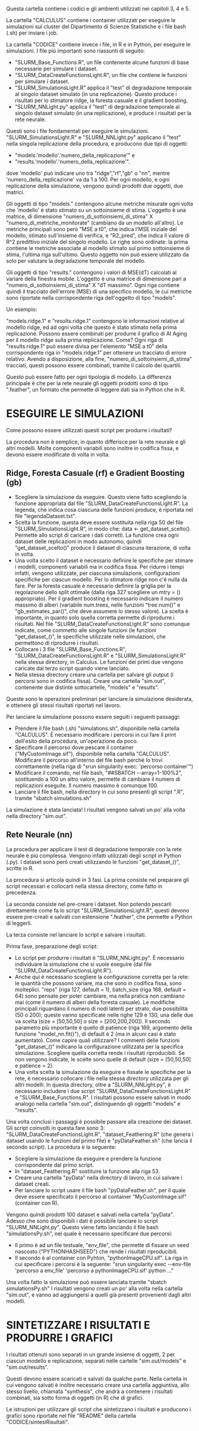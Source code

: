 Questa cartella contiene i codici e gli ambienti utilizzati nei capitoli 3, 4 e 5.

La cartella "CALCULUS" contiene i container utilizzati per eseguire le simulazioni sul cluster del Dipartimento di Scienze Statistiche e i file bash (.sh) per inviare i job.

La cartella "CODICE" contiene invece i file, in R e in Python, per eseguire le simulazioni. I file più importanti sono riassunti di seguito:
- "SLURM_Base_Functions.R", un file contenente alcune funzioni di base necessarie per simulare i dataset.
- "SLURM_DataCreateFunctionsLight.R", un file che contiene le funzioni per simulare i dataset.
- "SLURM_SimulationsLight.R" applica il "test" di degradazione temporale al singolo dataset simulato (in una replicazione). Questo produce i risultati per lo stimatore ridge, la foresta casuale e il gradient boosting.
- "SLURM_NNLight.py" applica il "test" di degradazione temporale al singolo dataset simulato (in una replicazione), e produce i risultati per la rete neurale.

Questi sono i file fondamentali per eseguire le simulazioni.
"SLURM_SimulationsLight.R" e "SLURM_NNLight.py" applicano il "test" nella singola replicazione della procedura, e producono due tipi di oggetti:
- "models.'modello'.'numero_della_replicazione'" e
- "results.'modello'.'numero_della_replicazione'".

dove 'modello' può indicare uno tra "ridge","rf","gb" o "nn", mentre 'numero_della_replicazione' va da 1 a 100. Per ogni modello, e ogni replicazione della simulazione, vengono quindi prodotti due oggetti, due matrici.

Gli oggetti di tipo "models." contengono alcune metriche misurate ogni volta che 'modello' è stato stimato su un sottoinsieme di stima. L'oggetto è una matrice, di dimensione "numero_di_sottoinsiemi_di_stima" X "numero_di_metriche_monitorate" (cambiano da un modello all'altro).
Le metriche principali sono però "MSE a t0", che indica l'MSE iniziale del modello, stimato sull'insieme di verifica, e "R2_pred", che indica il valore di R^2 predittivo iniziale del singolo modello. Le righe sono ordinate: la prima contiene le metriche associate al modello stimato sul primo sottoinsieme di stima, l'ultima riga sull'ultimo.
Questo oggetto non può essere utilizzato da solo per valutare la degradazione temporale del modello.

Gli oggetti di tipo "results." contengono i valori di MSE(dT) calcolati al variare della finestra mobile. L'oggetto è una matrice di dimensione pari a "numero_di_sottoinsiemi_di_stima" X "dT massimo". Ogni riga contiene quindi il tracciato dell'errore (MSE) di una specifico modello, le cui metriche sono riportate nella corrispondente riga dell'oggetto di tipo "models".

Un esempio:

"models.ridge.1" e "results.ridge.1" contengono le informazioni relative al modello ridge, ed ad ogni volta che questo è stato stimato nella prima replicazione. Possono essere combinati per produrre il grafico di AI Aging per il modello ridge sulla prima replicazione. Come?
Ogni riga di "results.ridge.1" può essere divisa per l'elemento "MSE a t0" della corrispondente riga in "models.ridge.1" per ottenere un tracciato di errore relativo. Avendo a disposizione, alla fine, "numero_di_sottoinsiemi_di_stima" tracciati, questi possono essere combinati, tramite il calcolo dei quartili.

Questo può essere fatto per ogni tipologia di modello. La differenza principale è che per la rete neurale gli oggetti prodotti sono di tipo ".feather", un formato che permette di leggere dati sia in Python che in R.



# ESEGUIRE LE SIMULAZIONI #
Come possono essere utilizzati questi script per produrre i risultati?

La procedura non è semplice, in quanto differisce per la rete neurale e gli altri modelli. Molte componenti variabili sono inoltre in codifica fissa, e devono essere modificate di volta in volta.

## Ridge, Foresta Casuale (rf) e Gradient Boosting (gb) ##
- Scegliere la simulazione da eseguire. Questo viene fatto scegliendo la funzione appropriata dal file "SLURM_DataCreateFunctionsLight.R". La legenda, che indica cosa ciascuna delle funzioni produce, è riportata nel file "legendaDataset.txt".
- Scelta la funzione, questa deve essere sostituita nella riga 50 del file "SLURM_SimulationsLight.R", in modo che: data <- get_dataset_scelto(). Permette allo script di caricare i dati corretti. La funzione crea ogni dataset delle replicazioni in modo autonomo, quindi "get_dataset_scelto()" produce il dataset di ciascuna iterazione, di volta in volta.
- Una volta scelto il dataset è necessario definire le specifiche per stimare i modelli, componenti variabili ma in codifica fissa. Per ridurre i tempi infatti, vengono utilizzate, per ciascuna simulazione, configurazioni specifiche per ciascun modello. Per lo stimatore ridge non c'é nulla da fare. Per la foresta casuale è necessario definire la griglia per la regolazione dello split ottimale (dalla riga 327 scegliere un mtry = () appropriato). Per il gradient boosting è necessario indicare il numero massimo di alberi (variabile num.trees, nelle funzioni "tree.num()" e "gb_estimates_par()", che deve assumere lo stesso valore). La scelta è importante, in quanto solo quella corretta permette di riprodurre i risultati. Nel file "SLURM_DataCreateFunctionsLight.R" sono comunque indicate, come commetto alle singole funzioni (le funzioni "get_dataset_()", le specifiche utilizzate nelle simulazioni, che permettono di riprodurre i risultati.
- Collocare i 3 file "SLURM_Base_Functions.R", "SLURM_DataCreateFunctionsLight.R" e "SLURM_SimulationsLight.R" nella stessa directory, in Calculus. Le funzioni dei primi due vengono caricate dal terzo script quando viene lanciato.
- Nella stessa directory creare una cartella per salvare gli output (i percorsi sono in codifica fissa). Creare una cartella "sim.out", contenente due distinte sottocartelle, "models" e "results".

Queste sono le operazioni preliminari per lanciare la simulazione desiderata, e ottenere gli stessi risultati riportati nel lavoro.

Per lanciare la simulazione possono essere seguiti i seguenti passaggi:
- Prendere il file bash (.sh) "simulations.sh", disponibile nella cartella "CALCULUS". È necessario modificare i percorsi in cui fare il print dell'esito della procedura, un'operazione da poco.
- Specificare il percorso dove pescare il container ("MyCustomImage.sif"), disponibile nella cartella "CALCULUS". Modificare il percorso all'interno del file bash perché lo trovi correttamente (nella riga di "srun singularity exec: 'percorso container'")  
- Modificare il comando, nel file bash, "##SBATCH --array=1-100%2", sostituendo a 100 un altro valore, permette di cambiare il numero di replicazioni eseguite. Il numero massimo è comunque 100.
- Lanciare il file bash, nella directory in cui sono presenti gli script ".R", tramite "sbatch simulations.sh"

La simulazione è stata lanciata! I risultati vengono salvati un po' alla volta nella directory "sim.out".


## Rete Neurale (nn) ##
La procedura per applicare il test di degradazione temporale con la rete neurale è più complessa. Vengono infatti utilizzati degli script in Python (.py).
I dataset sono però creati utilizzando le funzioni "get_dataset_()", scritte in R.

La procedura si articola quindi in 3 fasi. La prima consiste nel preparare gli script necessari e collocarli nella stessa directory, come fatto in precedenza.

La seconda consiste nel pre-creare i dataset. Non potendo pescarli direttamente come fa lo script "SLURM_SimulationsLight.R", questi devono essere pre-creati e
salvati con estensione ".feather", che permette a Python di leggerli.

La terza consiste nel lanciare lo script e salvare i risultati.

Prima fase, preparazione degli script:
- Lo script per produrre i risultati è "SLURM_NNLight.py". È necessario individuare la simulazione che si vuole eseguire (dal file "SLURM_DataCreateFunctionsLight.R").
- Anche qui è necessario scegliere la configurazione corretta per la rete: le quantità che possono variare, ma che sono in codifica fissa, sono molteplici. "reps" (riga 127, default = 1), batch_size (riga 168, default = 64) sono pensate per poter cambiare, ma nella pratica non cambiano mai (come il numero di alberi della foresta casuale). Le modifiche principali riguardano il numero di nodi latenti per strato, due possibilità (50 o 200); queste vanno specificate nelle righe 129 e 130, una delle due va scelta (size = [50,50,50] o size = [200,200,200]). Il secondo parametro più importante è quello di patience (riga 169, argomento della funzione "model_nn.fit()"), di default è 2 (ma in alcuni casi è stato aumentato). Come capire quali utilizzare? I commenti delle funzioni "get_dataset_()" indicano la configurazione utilizzata per la specifica simulazione. Scegliere quella corretta rende i risultati riproducibili. Se non vengono indicate, le scelte sono quelle di default (size = [50,50,50] e patience = 2).
- Una volta scelta la simulazione da eseguire e fissate le specifiche per la rete, è necessario collocare i file nella stessa directory utilizzata per gli altri modelli. In questa directory, oltre a "SLURM_NNLight.py", è necessario includere i due script "SLURM_DataCreateFunctionsLight.R" e "SLURM_Base_Functions.R". I risultati possono essere salvati in modo analogo nella cartella "sim.out", distinguendo gli oggetti "models" e "results".

Una volta conclusi i passaggi è possibile passare alla creazione dei dataset. Gli script coinvolti in questa fare sono 3: "SLURM_DataCreateFunctionsLight.R", "dataset_Feathering.R" (che genera i dataset usando le funzioni del primo file) e "pyDataFeather.sh" (che lancia il secondo script).
La procedura è la seguente:
- Scegliere la simulazione da eseguire e prendere la funzione corrispondente dal primo script.
- In "dataset_Feathering.R" sostituire la funzione alla riga 53.
- Creare una cartella "pyData" nella directory di lavoro, in cui salvare i dataset creati.
- Per lanciare lo script usare il file bash "pyDataFeather.sh", per il quale deve essere specificato il percorso al container "MyCustomImage.sif" (container con R).

Vengono quindi prodotti 100 dataset e salvati nella cartella "pyData". Adesso che sono disponibili i dati è possibile lanciare lo script "SLURM_NNLight.py". Questo viene fatto lanciando il file bash "simulationsPy.sh", nel quale è necessario specificare due percorsi:
- Il primo è ad un file testuale, "env_file", che permette di fissare un seed nascosto ("PYTHONHASHSEED") che rende i risultati riproducibili.
- Il secondo è al container con Pyhton, "pythonImageCPU.sif".
La riga in cui specificare i percorsi è la seguente:
"srun singularity exec --env-file 'percorso a env_file' 'percorso a pythonImageCPU.sif' python ..."

Una volta fatto la simulazione può essere lanciata tramite "sbatch simulationsPy.sh" I risultati vengono creati un po' alla volta nella cartella "sim.out", e vanno ad aggiungersi a quelli già presenti provenienti dagli altri modelli.

# SINTETIZZARE I RISULTATI E PRODURRE I GRAFICI #
I risultati ottenuti sono separati in un grande insieme di oggetti, 2 per ciascun modello e replicazione, separati nelle cartelle "sim.out/models" e "sim.out/results".

Questi devono essere scaricati e salvati da qualche parte. Nella cartella in cui vengono salvati è inoltre necessario creare una cartella aggiuntiva, allo stesso livello, chiamata "synthesis", che andrà a contenere i risultati combinati, sia sotto forma di oggetti (in R) che di grafici.

Le istruzioni per utilizzare gli script che sintetizzano i risultati e producono i grafici sono riportate nel file "README" della cartella "CODICE/sintesiRisultati".




















